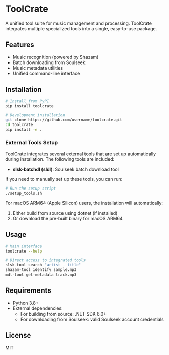 # ToolCrate

A unified tool suite for music management and processing. ToolCrate integrates multiple specialized tools into a single, easy-to-use package.

## Features

- Music recognition (powered by Shazam)
- Batch downloading from Soulseek
- Music metadata utilities
- Unified command-line interface

## Installation

```bash
# Install from PyPI
pip install toolcrate

# Development installation
git clone https://github.com/username/toolcrate.git
cd toolcrate
pip install -e .
```

### External Tools Setup

ToolCrate integrates several external tools that are set up automatically during installation. The following tools are included:

- **slsk-batchdl (sldl)**: Soulseek batch download tool

If you need to manually set up these tools, you can run:

```bash
# Run the setup script
./setup_tools.sh
```

For macOS ARM64 (Apple Silicon) users, the installation will automatically:
1. Either build from source using dotnet (if installed)
2. Or download the pre-built binary for macOS ARM64

## Usage

```bash
# Main interface
toolcrate --help

# Direct access to integrated tools
slsk-tool search "artist - title"
shazam-tool identify sample.mp3
mdl-tool get-metadata track.mp3
```

## Requirements

- Python 3.8+
- External dependencies:
  - For building from source: .NET SDK 6.0+
  - For downloading from Soulseek: valid Soulseek account credentials

## License

MIT

